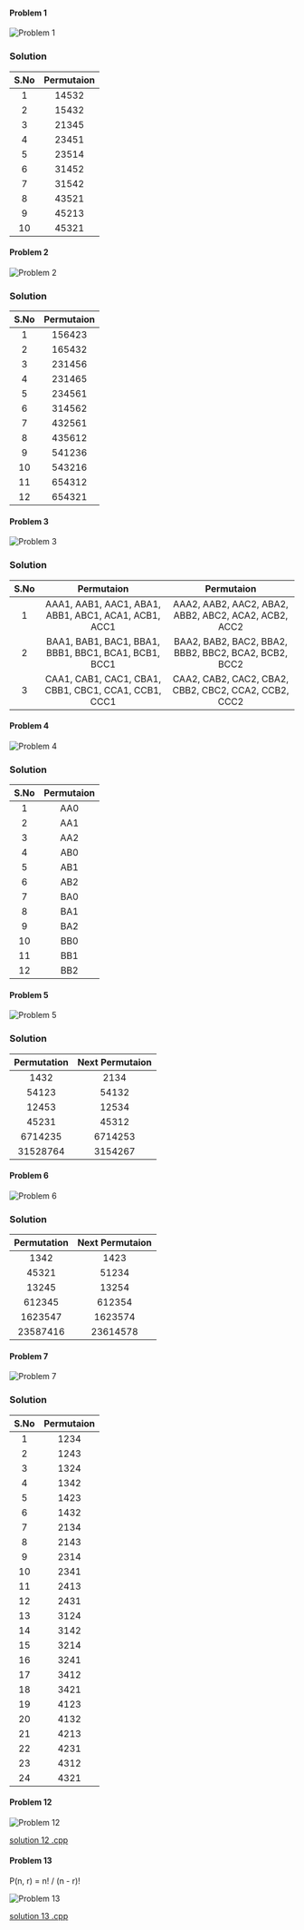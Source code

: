 #### Problem 1
![Problem 1](https://github.com/cpp-rakesh/DiscreteMathematicsAndItsApplications/blob/master/Chapter_6_Counting/6.6_Generating_Permutations_and_Combinations/Exercises/repo/problem_1.jpg)

### Solution
|  S.No | Permutaion   |
|:-----:|:------------:|
|  1    |     14532    |
|  2    |     15432    |
|  3    |     21345    |
|  4    |     23451    |
|  5    |     23514    |
|  6    |     31452    |
|  7    |     31542    |
|  8    |     43521    |
|  9    |     45213    |
| 10    |     45321    |

#### Problem 2
![Problem 2](https://github.com/cpp-rakesh/DiscreteMathematicsAndItsApplications/blob/master/Chapter_6_Counting/6.6_Generating_Permutations_and_Combinations/Exercises/repo/problem_2.jpg)

### Solution
|  S.No | Permutaion   |
|:-----:|:------------:|
|  1    |    156423    |
|  2    |    165432    |
|  3    |    231456    |
|  4    |    231465    |
|  5    |    234561    |
|  6    |    314562    |
|  7    |    432561    |
|  8    |    435612    |
|  9    |    541236    |
| 10    |    543216    |
| 11    |    654312    |
| 12    |    654321    |


#### Problem 3
![Problem 3](https://github.com/cpp-rakesh/DiscreteMathematicsAndItsApplications/blob/master/Chapter_6_Counting/6.6_Generating_Permutations_and_Combinations/Exercises/repo/problem_3.jpg)

### Solution
|  S.No |                     Permutaion                        |                        Permutaion                         |
|:-----:|:-----------------------------------------------------:|:---------------------------------------------------------:|
|  1    |  AAA1, AAB1, AAC1, ABA1, ABB1, ABC1, ACA1, ACB1, ACC1 |    AAA2, AAB2, AAC2, ABA2, ABB2, ABC2, ACA2, ACB2, ACC2   |
|  2    |  BAA1, BAB1, BAC1, BBA1, BBB1, BBC1, BCA1, BCB1, BCC1 |    BAA2, BAB2, BAC2, BBA2, BBB2, BBC2, BCA2, BCB2, BCC2   |
|  3    |  CAA1, CAB1, CAC1, CBA1, CBB1, CBC1, CCA1, CCB1, CCC1 |    CAA2, CAB2, CAC2, CBA2, CBB2, CBC2, CCA2, CCB2, CCC2   |


#### Problem 4
![Problem 4](https://github.com/cpp-rakesh/DiscreteMathematicsAndItsApplications/blob/master/Chapter_6_Counting/6.6_Generating_Permutations_and_Combinations/Exercises/repo/problem_4.jpg)

### Solution
|  S.No | Permutaion   |
|:-----:|:------------:|
|  1    |    AA0       |
|  2    |    AA1       |
|  3    |    AA2       |
|  4    |    AB0       |
|  5    |    AB1       |
|  6    |    AB2       |
|  7    |    BA0       |
|  8    |    BA1       |
|  9    |    BA2       |
| 10    |    BB0       |
| 11    |    BB1       |
| 12    |    BB2       |


#### Problem 5
![Problem 5](https://github.com/cpp-rakesh/DiscreteMathematicsAndItsApplications/blob/master/Chapter_6_Counting/6.6_Generating_Permutations_and_Combinations/Exercises/repo/problem_5.jpg)

### Solution
|  Permutation | Next Permutaion   |
|:------------:|:-----------------:|
|     1432     |       2134        |
|     54123    |       54132       |
|     12453    |       12534       |
|     45231    |       45312       |
|    6714235   |      6714253      |
|    31528764  |      3154267      |


#### Problem 6
![Problem 6](https://github.com/cpp-rakesh/DiscreteMathematicsAndItsApplications/blob/master/Chapter_6_Counting/6.6_Generating_Permutations_and_Combinations/Exercises/repo/problem_6.jpg)

### Solution
|  Permutation | Next Permutaion   |
|:------------:|:-----------------:|
|     1342     |       1423        |
|     45321    |       51234       |
|     13245    |       13254       |
|    612345    |      612354       |
|   1623547    |     1623574       |
|   23587416   |     23614578      |


#### Problem 7
![Problem 7](https://github.com/cpp-rakesh/DiscreteMathematicsAndItsApplications/blob/master/Chapter_6_Counting/6.6_Generating_Permutations_and_Combinations/Exercises/repo/problem_7.jpg)
### Solution
|  S.No | Permutaion   |
|:-----:|:------------:|
|  1    |    1234      |
|  2    |    1243      |
|  3    |    1324      |
|  4    |    1342      |
|  5    |    1423      |
|  6    |    1432      |
|  7    |    2134      |
|  8    |    2143      |
|  9    |    2314      |
| 10    |    2341      |
| 11    |    2413      |
| 12    |    2431      |
| 13    |    3124      |
| 14    |    3142      |
| 15    |    3214      |
| 16    |    3241      |
| 17    |    3412      |
| 18    |    3421      |
| 19    |    4123      |
| 20    |    4132      |
| 21    |    4213      |
| 22    |    4231      |
| 23    |    4312      |
| 24    |    4321      |


#### Problem 12
![Problem 12](https://github.com/cpp-rakesh/DiscreteMathematicsAndItsApplications/blob/master/Chapter_6_Counting/6.6_Generating_Permutations_and_Combinations/Exercises/repo/problem_12.jpg)

[solution 12 .cpp](https://github.com/cpp-rakesh/DiscreteMathematicsAndItsApplications/blob/master/Chapter_6_Counting/6.6_Generating_Permutations_and_Combinations/Exercises/repo/solution_12.cpp)


#### Problem 13
P(n, r) = n! / (n - r)!

![Problem 13](https://github.com/cpp-rakesh/DiscreteMathematicsAndItsApplications/blob/master/Chapter_6_Counting/6.6_Generating_Permutations_and_Combinations/Exercises/repo/problem_13.jpg)

[solution 13 .cpp](https://github.com/cpp-rakesh/DiscreteMathematicsAndItsApplications/blob/master/Chapter_6_Counting/6.6_Generating_Permutations_and_Combinations/Exercises/repo/solution_13.cpp)
